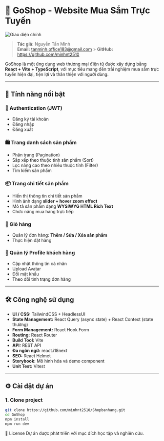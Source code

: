 # 🛒 GoShop - Website Mua Sắm Trực Tuyến

![Giao diện chính](https://raw.githubusercontent.com/minhnt2510/GoShop/main/public/screenshot.png)

> **Tác giả:** Nguyễn Tấn Minh  
> **Email:** tanminh.office183@gmail.com > **GitHub:** https://github.com/minhnt2510

GoShop là một ứng dụng web thương mại điện tử được xây dựng bằng **React + Vite + TypeScript**, với mục tiêu mang đến trải nghiệm mua sắm trực tuyến hiện đại, tiện lợi và thân thiện với người dùng.

---

## 🚀 Tính năng nổi bật

### 🔑 Authentication (JWT)

- Đăng ký tài khoản
- Đăng nhập
- Đăng xuất

### 🛍️ Trang danh sách sản phẩm

- Phân trang (Pagination)
- Sắp xếp theo thuộc tính sản phẩm (Sort)
- Lọc nâng cao theo nhiều thuộc tính (Filter)
- Tìm kiếm sản phẩm

### 📦 Trang chi tiết sản phẩm

- Hiển thị thông tin chi tiết sản phẩm
- Hình ảnh dạng **slider + hover zoom effect**
- Mô tả sản phẩm dạng **WYSIWYG HTML Rich Text**
- Chức năng mua hàng trực tiếp

### 🛒 Giỏ hàng

- Quản lý đơn hàng: **Thêm / Sửa / Xóa sản phẩm**
- Thực hiện đặt hàng

### 👤 Quản lý Profile khách hàng

- Cập nhật thông tin cá nhân
- Upload Avatar
- Đổi mật khẩu
- Theo dõi tình trạng đơn hàng

---

## 🛠️ Công nghệ sử dụng

- **UI / CSS:** TailwindCSS + HeadlessUI
- **State Management:** React Query (async state) + React Context (state thường)
- **Form Management:** React Hook Form
- **Routing:** React Router
- **Build Tool:** Vite
- **API:** REST API
- **Đa ngôn ngữ:** react.i18next
- **SEO:** React Helmet
- **Storybook:** Mô hình hóa và demo component
- **Unit Test:** Vitest

---

## ⚙️ Cài đặt dự án

### 1. Clone project

```bash
git clone https://github.com/minhnt2510/Shopbanhang.git
cd GoShop
npm install
npm run dev
```

📜 License
Dự án được phát triển với mục đích học tập và nghiên cứu.
